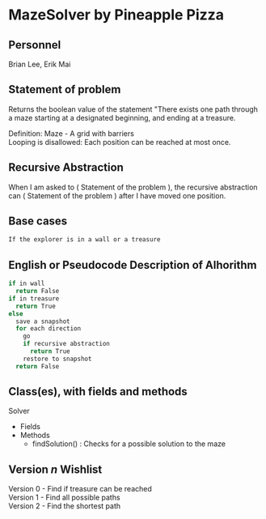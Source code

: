 # MazeSolver by Pineapple Pizza
## Personnel
Brian Lee, Erik Mai

## Statement of problem
Returns the boolean value of the statement "There exists one path through a maze starting at a designated beginning, and ending at a treasure.

Definition: Maze - A grid with barriers  
Looping is disallowed: Each position can be reached at most once.

## Recursive Abstraction
When I am asked to ( Statement of the problem ), the recursive abstraction can ( Statement of the problem ) after I have moved one position.

## Base cases
```Java
If the explorer is in a wall or a treasure
```

## English or Pseudocode Description of Alhorithm
```Java
if in wall
  return False
if in treasure
  return True  
else  
  save a snapshot
  for each direction
    go
    if recursive abstraction
      return True
    restore to snapshot
  return False
```
## Class(es), with fields and methods

Solver
   - Fields
   - Methods
     - findSolution() : Checks for a possible solution to the maze
   
## Version *n* Wishlist
Version 0 - Find if treasure can be reached  
Version 1 - Find all possible paths  
Version 2 - Find the shortest path  
